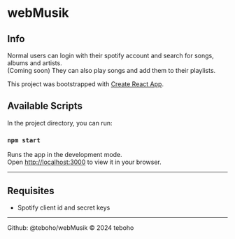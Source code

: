 # webMusik

## Info

Normal users can login with their spotify account and search for songs, albums and artists.  
(Coming soon) They can also play songs and add them to their playlists.  

This project was bootstrapped with [Create React App](https://github.com/facebook/create-react-app).

## Available Scripts

In the project directory, you can run:

### `npm start`

Runs the app in the development mode.\
Open [http://localhost:3000](http://localhost:3000) to view it in your browser.

---

## Requisites

- Spotify client id and secret keys

---

Github: @teboho/webMusik 
&copy; 2024 teboho
